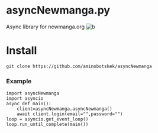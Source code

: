 # asyncNewmanga.py
Async library for newmanga.org
![b](https://github.com/aminobotskek/newmanga/assets/94906343/c057b187-2821-4bf5-9305-c466065e2686)

# Install
```
git clone https://github.com/aminobotskek/asyncNewmanga
```


### Example
```python3
import asyncNewmanga
import asyncio
async def main():
	client=asyncNewmanga.asyncNewmanga()
	await client.login(email="",password="")
loop = asyncio.get_event_loop()
loop.run_until_complete(main())
```
